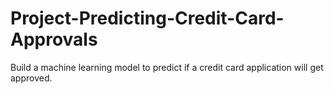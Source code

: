 # Project-Predicting-Credit-Card-Approvals
Build a machine learning model to predict if a credit card application will get approved.
